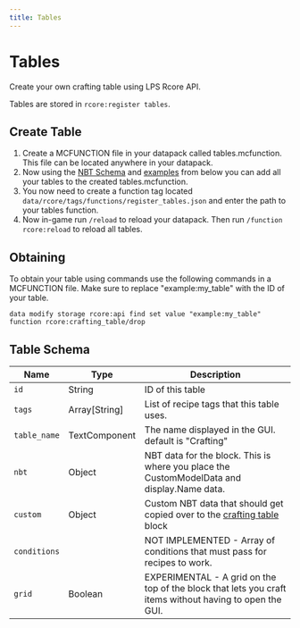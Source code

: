 ```yaml
---
title: Tables
---
```


# Tables

Create your own crafting table using LPS Rcore API.

Tables are stored in `rcore:register tables`.

## Create Table

1. Create a MCFUNCTION file in your datapack called tables.mcfunction. This file can be located anywhere in your datapack.
2. Now using the [NBT Schema](#table-schema) and [examples](/rcore-api/example-tables) from below you can add all your tables to the created tables.mcfunction.
3. You now need to create a function tag located `data/rcore/tags/functions/register_tables.json` and enter the path to your tables function.
4. Now in-game run `/reload` to reload your datapack. Then run `/function rcore:reload` to reload all tables.

## Obtaining

To obtain your table using commands use the following commands in a MCFUNCTION file. Make sure to replace "example:my_table" with the ID of your table.

```mcfunction
data modify storage rcore:api find set value "example:my_table"
function rcore:crafting_table/drop
```

## Table Schema

| Name         | Type          | Description                                                                                             |
| ------------ | ------------- | ------------------------------------------------------------------------------------------------------- |
| `id`         | String        | ID of this table                                                                                        |
| `tags`       | Array[String] | List of recipe tags that this table uses.                                                               |
| `table_name` | TextComponent | The name displayed in the GUI. default is "Crafting"                                                    |
| `nbt`        | Object        | NBT data for the block. This is where you place the CustomModelData and display.Name data.              |
| `custom`     | Object        | Custom NBT data that should get copied over to the [crafting table](crafting_table) block               |
| `conditions` |               | NOT IMPLEMENTED - Array of conditions that must pass for recipes to work.                               |
| `grid`       | Boolean       | EXPERIMENTAL - A grid on the top of the block that lets you craft items without having to open the GUI. |
